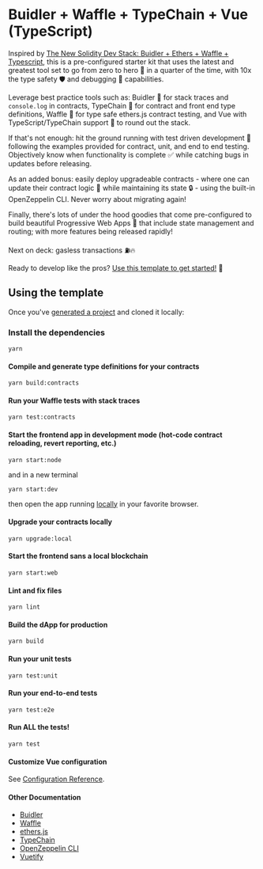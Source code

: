 # Buidler + Waffle + TypeChain + Vue (TypeScript)

Inspired by [The New Solidity Dev Stack: Buidler + Ethers + Waffle + Typescript](https://hackernoon.com/the-new-solidity-dev-stack-buidler-ethers-waffle-typescript-706830w0), this is a pre-configured starter kit that uses the latest and greatest tool set to go from zero to hero 💪 in a quarter of the time, with 10x the type safety 🛡️ and debugging 🐞 capabilities.

Leverage best practice tools such as: Buidler 🔨 for stack traces and `console.log` in contracts, TypeChain 🔗 for contract and front end type definitions, Waffle 🥞 for type safe ethers.js contract testing, and Vue with TypeScript/TypeChain support 🎀 to round out the stack.

If that's not enough: hit the ground running with test driven development 🧪 following the examples provided for contract, unit, and end to end testing. Objectively know when functionality is complete ✅ while catching bugs in updates before releasing.

As an added bonus: easily deploy upgradeable contracts - where one can update their contract logic 📝 while maintaining its state 🔒 - using the built-in OpenZeppelin CLI. Never worry about migrating again!

Finally, there's lots of under the hood goodies that come pre-configured to build beautiful Progressive Web Apps 🦋 that include state management and routing; with more features being released rapidly!

Next on deck: gasless transactions ⛽🔥

Ready to develop like the pros? [Use this template to get started!](https://github.com/proofoftom/buidler-ethers-typechain-vue/generate) 🚀

## Using the template

Once you've [generated a project](https://github.com/proofoftom/buidler-ethers-typechain-vue/generate) and cloned it locally:

### Install the dependencies
```
yarn
```

#### Compile and generate type definitions for your contracts
```
yarn build:contracts
```

#### Run your Waffle tests with stack traces
```
yarn test:contracts
```

#### Start the frontend app in development mode (hot-code contract reloading, revert reporting, etc.)
```
yarn start:node
```
and in a new terminal
```
yarn start:dev
```
then open the app running [locally](http://localhost:8080) in your favorite browser.

#### Upgrade your contracts locally
```
yarn upgrade:local
```

#### Start the frontend sans a local blockchain
```
yarn start:web
```

#### Lint and fix files
```
yarn lint
```

#### Build the dApp for production
```
yarn build
```

#### Run your unit tests
```
yarn test:unit
```

#### Run your end-to-end tests
```
yarn test:e2e
```

#### Run ALL the tests!
```
yarn test
```

#### Customize Vue configuration
See [Configuration Reference](https://cli.vuejs.org/config).

#### Other Documentation
* [Buidler](https://buidler.dev/getting-started)
* [Waffle](https://ethereum-waffle.readthedocs.io)
* [ethers.js](https://docs.ethers.io/ethers.js/html)
* [TypeChain](https://github.com/ethereum-ts/TypeChain)
* [OpenZeppelin CLI](https://docs.openzeppelin.com/cli/2.7)
* [Vuetify](https://vuetifyjs.com/getting-started/quick-start)
